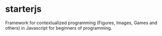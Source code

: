 # starterjs
Framework for contextualized programming (Figures, Images, Games and others) in Javascript for beginners of programming.
